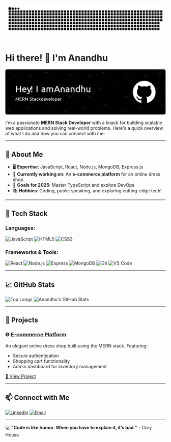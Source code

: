 <div style="text-align: center;">
  <img src="https://github.com/anandhusreepadam/anandhusreepadam/blob/output/github-snake-dark.svg" alt="snake gif">
</div>


# Hi there! 👋 I'm Anandhu

![Header](./github-header-image.png)

I'm a passionate **MERN Stack Developer** with a knack for building scalable web applications and solving real-world problems. Here's a quick overview of what I do and how you can connect with me:

---

## 🌟 About Me 
- 🖥️ **Expertise**: JavaScript, React, Node.js, MongoDB, Express.js
- 💼 **Currently working on**: An **e-commerce platform** for an online dress shop
- 🎯 **Goals for 2025**: Master TypeScript and explore DevOps
- 📚 **Hobbies**: Coding, public speaking, and exploring cutting-edge tech!

---

## 🔧 Tech Stack

### Languages:
![JavaScript](https://img.shields.io/badge/-JavaScript-yellow?style=flat-square&logo=javascript)
![HTML5](https://img.shields.io/badge/-HTML5-orange?style=flat-square&logo=html5)
![CSS3](https://img.shields.io/badge/-CSS3-blue?style=flat-square&logo=css3)

### Frameworks & Tools:
![React](https://img.shields.io/badge/-React-blue?style=flat-square&logo=react)
![Node.js](https://img.shields.io/badge/-Node.js-green?style=flat-square&logo=node.js)
![Express](https://img.shields.io/badge/-Express-lightgrey?style=flat-square&logo=express)
![MongoDB](https://img.shields.io/badge/-MongoDB-green?style=flat-square&logo=mongodb)
![Git](https://img.shields.io/badge/-Git-orange?style=flat-square&logo=git)
![VS Code](https://img.shields.io/badge/-VS_Code-blue?style=flat-square&logo=visual-studio-code)

---

## 📈 GitHub Stats
![Top Langs](https://github-readme-stats.vercel.app/api/top-langs/?username=anandhusreepadam&layout=compact&theme=radical)
![Anandhu's GitHub Stats](https://github-readme-stats.vercel.app/api?username=anandhusreepadam&show_icons=true&theme=radical)


---

## 🚀 Projects 
### 🌐 [E-commerce Platform](#)
An elegant online dress shop built using the MERN stack. Featuring:
- Secure authentication
- Shopping cart functionality
- Admin dashboard for inventory management

[🔗 View Project](#)

---

## 📫 Connect with Me 
[![LinkedIn](https://img.shields.io/badge/-LinkedIn-blue?style=flat-square&logo=linkedin)](https://linkedin.com/in/anandhusreepadam)
[![Email](https://img.shields.io/badge/-Email-red?style=flat-square&logo=gmail)](mailto:anandhusreepadam@gmail.com)

---

💻 **"Code is like humor. When you have to explain it, it’s bad."** - Cory House
